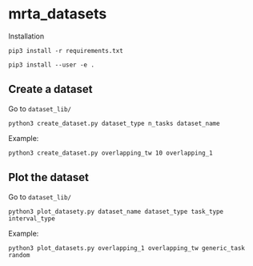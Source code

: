 # mrta_datasets

Installation

```
pip3 install -r requirements.txt
```

```
pip3 install --user -e .
```

## Create a dataset

Go to `dataset_lib/`

```
python3 create_dataset.py dataset_type n_tasks dataset_name 
```

Example: 
```
python3 create_dataset.py overlapping_tw 10 overlapping_1

```

## Plot the dataset

Go to `dataset_lib/`

```
python3 plot_datasety.py dataset_name dataset_type task_type interval_type

```

Example:

```
python3 plot_datasets.py overlapping_1 overlapping_tw generic_task random
```
